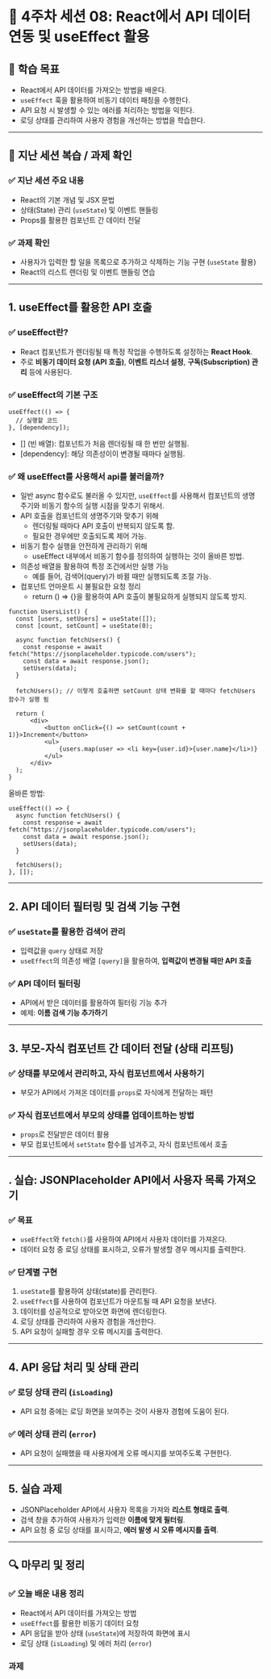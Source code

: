# 📌 4주차 세션 08: React에서 API 데이터 연동 및 useEffect 활용

## 🎯 학습 목표
- React에서 API 데이터를 가져오는 방법을 배운다.
- `useEffect` 훅을 활용하여 비동기 데이터 패칭을 수행한다.
- API 요청 시 발생할 수 있는 에러를 처리하는 방법을 익힌다.
- 로딩 상태를 관리하여 사용자 경험을 개선하는 방법을 학습한다.

---

## 📝 지난 세션 복습 / 과제 확인
### ✅ 지난 세션 주요 내용
- React의 기본 개념 및 JSX 문법
- 상태(State) 관리 (`useState`) 및 이벤트 핸들링
- Props를 활용한 컴포넌트 간 데이터 전달

### ✅ 과제 확인
- 사용자가 입력한 할 일을 목록으로 추가하고 삭제하는 기능 구현 (`useState` 활용)
- React의 리스트 렌더링 및 이벤트 핸들링 연습

---

## 1. useEffect를 활용한 API 호출

### ✅ useEffect란?
- React 컴포넌트가 렌더링될 때 특정 작업을 수행하도록 설정하는 **React Hook**.
- 주로 **비동기 데이터 요청 (API 호출)**, **이벤트 리스너 설정**, **구독(Subscription) 관리** 등에 사용된다.

### ✅ useEffect의 기본 구조
```tsx
useEffect(() => {
  // 실행할 코드
}, [dependency]);
```
- [] (빈 배열): 컴포넌트가 처음 렌더링될 때 한 번만 실행됨.
- [dependency]: 해당 의존성이이 변경될 때마다 실행됨.

### ✅ 왜 useEffect를 사용해서 api를 불러올까?
- 일반 async 함수로도 불러올 수 있지만, `useEffect`를 사용해서 컴포넌트의 생명 주기와 비동기 함수의 실행 시점을 맞추기 위해서.
- API 호출을 컴포넌트의 생명주기와 맞추기 위해
  - 렌더링될 때마다 API 호출이 반복되지 않도록 함.
  - 필요한 경우에만 호출되도록 제어 가능.
- 비동기 함수 실행을 안전하게 관리하기 위해
  - useEffect 내부에서 비동기 함수를 정의하여 실행하는 것이 올바른 방법.
- 의존성 배열을 활용하여 특정 조건에서만 실행 가능
  - 예를 들어, 검색어(query)가 바뀔 때만 실행되도록 조절 가능.
- 컴포넌트 언마운트 시 불필요한 요청 정리
  - return () => {}을 활용하여 API 호출이 불필요하게 실행되지 않도록 방지.
```tsx
function UsersList() {
  const [users, setUsers] = useState([]);
  const [count, setCount] = useState(0);

  async function fetchUsers() {
    const response = await fetch("https://jsonplaceholder.typicode.com/users");
    const data = await response.json();
    setUsers(data);
  }

  fetchUsers(); // 이렇게 호출하면 setCount 상태 변화를 할 때마다 fetchUsers 함수가 실행 됨
  
  return (
      <div>
          <button onClick={() => setCount(count + 1)}>Increment</button>
          <ul>
              {users.map(user => <li key={user.id}>{user.name}</li>)}
          </ul>
      </div>
  );
}
```

올바른 방법:
```tsx
useEffect(() => {
  async function fetchUsers() {
    const response = await fetch("https://jsonplaceholder.typicode.com/users");
    const data = await response.json();
    setUsers(data);
  }

  fetchUsers();
}, []);

```
---

## 2. API 데이터 필터링 및 검색 기능 구현
### ✅ `useState`를 활용한 검색어 관리
- 입력값을 `query` 상태로 저장
- `useEffect`의 의존성 배열 `[query]`을 활용하여, **입력값이 변경될 때만 API 호출**

### ✅ API 데이터 필터링
- API에서 받은 데이터를 활용하여 필터링 기능 추가
- 예제: **이름 검색 기능 추가하기**

---

## 3. 부모-자식 컴포넌트 간 데이터 전달 (상태 리프팅)
### ✅ 상태를 부모에서 관리하고, 자식 컴포넌트에서 사용하기
- 부모가 API에서 가져온 데이터를 `props`로 자식에게 전달하는 패턴

### ✅ 자식 컴포넌트에서 부모의 상태를 업데이트하는 방법
- `props`로 전달받은 데이터 활용
- 부모 컴포넌트에서 `setState` 함수를 넘겨주고, 자식 컴포넌트에서 호출

---

## . 실습: JSONPlaceholder API에서 사용자 목록 가져오기

### ✅ 목표
- `useEffect`와 `fetch()`를 사용하여 API에서 사용자 데이터를 가져온다.
- 데이터 요청 중 로딩 상태를 표시하고, 오류가 발생할 경우 메시지를 출력한다.

### ✅ 단계별 구현
1. `useState`를 활용하여 상태(state)를 관리한다.
2. `useEffect`를 사용하여 컴포넌트가 마운트될 때 API 요청을 보낸다.
3. 데이터를 성공적으로 받아오면 화면에 렌더링한다.
4. 로딩 상태를 관리하여 사용자 경험을 개선한다.
5. API 요청이 실패할 경우 오류 메시지를 출력한다.

---

## 4. API 응답 처리 및 상태 관리

### ✅ 로딩 상태 관리 (`isLoading`)
- API 요청 중에는 로딩 화면을 보여주는 것이 사용자 경험에 도움이 된다.

### ✅ 에러 상태 관리 (`error`)
- API 요청이 실패했을 때 사용자에게 오류 메시지를 보여주도록 구현한다.

---

## 5. 실습 과제
- JSONPlaceholder API에서 사용자 목록을 가져와 **리스트 형태로 출력**.
- 검색 창을 추가하여 사용자가 입력한 **이름에 맞게 필터링**.
- API 요청 중 로딩 상태를 표시하고, **에러 발생 시 오류 메시지를 출력**.

---

## 🔍 마무리 및 정리

### ✅ 오늘 배운 내용 정리
- React에서 API 데이터를 가져오는 방법
- `useEffect`를 활용한 비동기 데이터 요청
- API 응답을 받아 상태 (`useState`)에 저장하여 화면에 표시
- 로딩 상태 (`isLoading`) 및 에러 처리 (`error`)

### 과제
